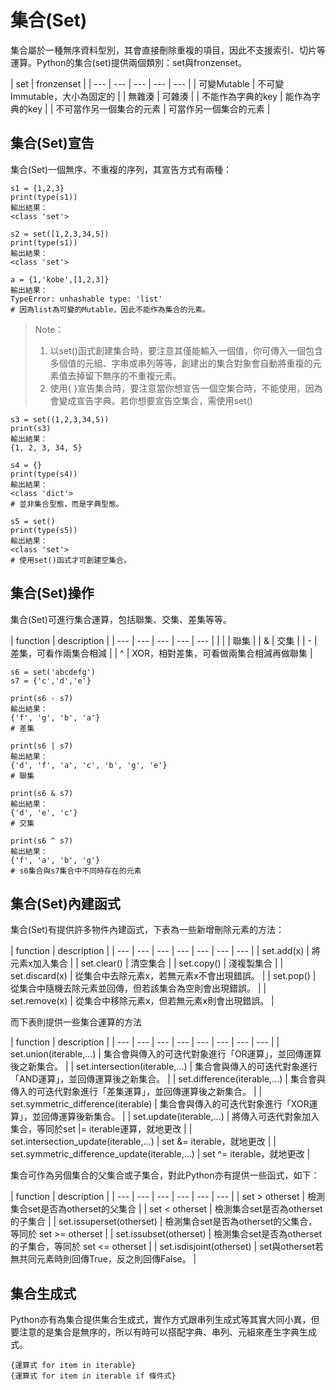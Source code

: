 # 集合\(Set\)

集合屬於一種無序資料型別，其會直接刪除重複的項目，因此不支援索引、切片等運算。Python的集合\(set\)提供兩個類別：set與fronzenset。

| set | fronzenset |
| --- | --- | --- | --- | --- |
| 可變Mutable | 不可變Immutable，大小為固定的 |
| 無雜湊 | 可雜湊  |
| 不能作為字典的key | 能作為字典的key |
| 不可當作另一個集合的元素 | 可當作另一個集合的元素 |

## 集合\(Set\)宣告

集合\(Set\)一個無序、不重複的序列，其宣告方式有兩種：

```text
s1 = {1,2,3}
print(type(s1))
輸出結果：
<class 'set'>

s2 = set([1,2,3,34,5])
print(type(s1))
輸出結果：
<class 'set'>

a = {1,'kobe',[1,2,3]}
輸出結果：
TypeError: unhashable type: 'list'
# 因為list為可變的Mutable，因此不能作為集合的元素。
```

> Note：  
> 1. 以set\(\)函式創建集合時，要注意其僅能輸入一個值，你可傳入一個包含多個值的元組、字串或串列等等，創建出的集合對象會自動將重複的元素值去掉留下無序的不重複元素。  
> 2. 使用{ }宣告集合時，要注意當你想宣告一個空集合時，不能使用，因為會變成宣告字典。若你想要宣告空集合，需使用set\(\)

```text
s3 = set((1,2,3,34,5))
print(s3)
輸出結果：
{1, 2, 3, 34, 5}

s4 = {}
print(type(s4))
輸出結果：
<class 'dict'>
# 並非集合型態，而是字典型態。

s5 = set()
print(type(s5))
輸出結果：
<class 'set'>
# 使用set()函式才可創建空集合。
```

## 集合\(Set\)操作

集合\(Set\)可進行集合運算，包括聯集、交集、差集等等。

| function | description |
| --- | --- | --- | --- | --- |
| \| | 聯集 |
| & | 交集 |
| - | 差集，可看作兩集合相減 |
| ^ | XOR，相對差集，可看做兩集合相減再做聯集 |

```text
s6 = set('abcdefg')
s7 = {'c','d','e'}

print(s6 - s7)
輸出結果：
{'f', 'g', 'b', 'a'}
# 差集

print(s6 | s7)
輸出結果：
{'d', 'f', 'a', 'c', 'b', 'g', 'e'}
# 聯集

print(s6 & s7)
輸出結果：
{'d', 'e', 'c'}
# 交集

print(s6 ^ s7)
輸出結果：
{'f', 'a', 'b', 'g'}
# s6集合與s7集合中不同時存在的元素
```

## 集合\(Set\)內建函式

集合\(Set\)有提供許多物件內建函式，下表為一些新增刪除元素的方法：

| function | description |
| --- | --- | --- | --- | --- | --- | --- |
| set.add\(x\) | 將元素x加入集合 |
| set.clear\(\) | 清空集合 |
| set.copy\(\) |  淺複製集合 |
| set.discard\(x\) | 從集合中去除元素x，若無元素x不會出現錯誤。 |
| set.pop\(\) | 從集合中隨機去除元素並回傳，但若該集合為空則會出現錯誤。 |
| set.remove\(x\) | 從集合中移除元素x，但若無元素x則會出現錯誤。 |



而下表則提供一些集合運算的方法

| function | description |
| --- | --- | --- | --- | --- | --- | --- | --- |
| set.union\(iterable,...\) | 集合會與傳入的可迭代對象進行「OR運算」，並回傳運算後之新集合。 |
| set.intersection\(iterable,...\) | 集合會與傳入的可迭代對象進行「AND運算」，並回傳運算後之新集合。 |
| set.difference\(iterable,...\) | 集合會與傳入的可迭代對象進行「差集運算」，並回傳運算後之新集合。 |
| set.symmetric\_difference\(iterable\) | 集合會與傳入的可迭代對象進行「XOR運算」，並回傳運算後新集合。 |
| set.update\(iterable,...\) | 將傳入可迭代對象加入集合，等同於set \|= iterable運算，就地更改 |
| set.intersection\_update\(iterable,...\) | set &= iterable，就地更改 |
| set.symmetric\_difference\_update\(iterable,...\) | set ^= iterable，就地更改 |

  
集合可作為另個集合的父集合或子集合，對此Python亦有提供一些函式，如下：

| function | description |
| --- | --- | --- | --- | --- | --- |
| set &gt; otherset | 檢測集合set是否為otherset的父集合 |
| set &lt; otherset | 檢測集合set是否為otherset的子集合 |
| set.issuperset\(otherset\) | 檢測集合set是否為otherset的父集合，等同於 set &gt;= otherset |
| set.issubset\(otherset\) | 檢測集合set是否為otherset的子集合，等同於  set &lt;= otherset |
| set.isdisjoint\(otherset\) | set與otherset若無共同元素時則回傳True，反之則回傳False。 |

## 集合生成式

Python亦有為集合提供集合生成式，實作方式跟串列生成式等其實大同小異，但要注意的是集合是無序的，所以有時可以搭配字典、串列、元組來產生字典生成式。

```text
{運算式 for item in iterable}
{運算式 for item in iterable if 條件式}
```

